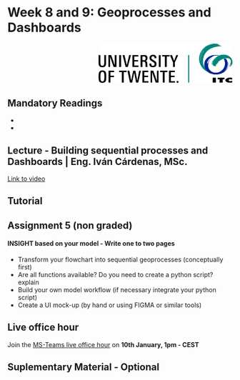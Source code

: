 # Week 8 and 9: Geoprocesses and Dashboards

<p style="text-align: right" ><img src="../images/ut-itc-logo-rgb.png" width="300"></p>

## Mandatory Readings 

*
*


## Lecture - Building sequential processes and Dashboards | Eng. Iván Cárdenas, MSc.
[Link to video](video)

## Tutorial


## Assignment 5 (non graded)

#### INSIGHT based on your model - Write one to two pages

*	Transform your flowchart into sequential geoprocesses (conceptually first)
*	Are all functions available? Do you need to create a python script? explain
*	Build your own model workflow (if necessary integrate your python script)
*	Create a UI mock-up (by hand or using FIGMA or similar tools)

## Live office hour 

Join the [MS-Teams live office hour](https://teams.microsoft.com/l/meetup-join/19%3aLOGW63CI3_SKFd3BGZKHTMp3iGFXa64dHUsDIbpC0pg1%40thread.tacv2/1726814576878?context=%7b%22Tid%22%3a%22723246a1-c3f5-43c5-acdc-43adb404ac4d%22%2c%22Oid%22%3a%2280d1a586-55cf-4761-85f7-eb620a0bfbe5%22%7d) on **10th January, 1pm - CEST**

## Suplementary Material - Optional
